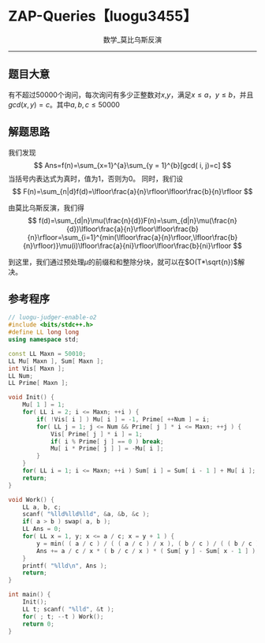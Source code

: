 # ZAP-Queries【luogu3455】

<center>数学_莫比乌斯反演</center>

---

## 题目大意
有不超过$50000$个询问，每次询问有多少正整数对$x$,$y$，满足$x\leqslant a$，$y \leqslant b$，并且$gcd(x,y)=c$。其中$a,b,c\leqslant 50000$
## 解题思路
我们发现
$$
Ans=f(n)=\sum_{x=1}^{a}\sum_{y = 1}^{b}[gcd( i, j)=c]
$$
当括号内表达式为真时，值为$1$，否则为$0$。
同时，我们设
$$
F(n)=\sum_{n|d}f(d)=\lfloor\frac{a}{n}\rfloor\lfloor\frac{b}{n}\rfloor
$$

由莫比乌斯反演，我们得
$$
f(d)=\sum_{d|n}\mu(\frac{n}{d})F(n)=\sum_{d|n}\mu(\frac{n}{d})\lfloor\frac{a}{n}\rfloor\lfloor\frac{b}{n}\rfloor=\sum_{i=1}^{min(\lfloor\frac{a}{n}\rfloor,\lfloor\frac{b}{n}\rfloor)}\mu(i)\lfloor\frac{a}{ni}\rfloor\lfloor\frac{b}{ni}\rfloor
$$

到这里，我们通过预处理$\mu$的前缀和和整除分块，就可以在$O(T*\sqrt{n})$解决。

## 参考程序
```c++
// luogu-judger-enable-o2
#include <bits/stdc++.h>
#define LL long long
using namespace std;

const LL Maxn = 50010;
LL Mu[ Maxn ], Sum[ Maxn ];
int Vis[ Maxn ];
LL Num;
LL Prime[ Maxn ];

void Init() {
    Mu[ 1 ] = 1;
    for( LL i = 2; i <= Maxn; ++i ) {
        if( !Vis[ i ] ) Mu[ i ] = -1, Prime[ ++Num ] = i;
        for( LL j = 1; j <= Num && Prime[ j ] * i <= Maxn; ++j ) {
            Vis[ Prime[ j ] * i ] = 1;
            if( i % Prime[ j ] == 0 ) break;
            Mu[ i * Prime[ j ] ] = -Mu[ i ];
        }
    }
    for( LL i = 1; i <= Maxn; ++i ) Sum[ i ] = Sum[ i - 1 ] + Mu[ i ];
    return;
}

void Work() {
    LL a, b, c;
    scanf( "%lld%lld%lld", &a, &b, &c );
    if( a > b ) swap( a, b );
    LL Ans = 0;
    for( LL x = 1, y; x <= a / c; x = y + 1 ) {
        y = min( ( a / c ) / ( ( a / c ) / x ), ( b / c ) / ( ( b / c ) / x ) );
        Ans += a / c / x * ( b / c / x ) * ( Sum[ y ] - Sum[ x - 1 ] );
    }
    printf( "%lld\n", Ans );
    return;
}

int main() {
    Init();
    LL t; scanf( "%lld", &t );
    for( ; t; --t ) Work();
    return 0;
}
```

